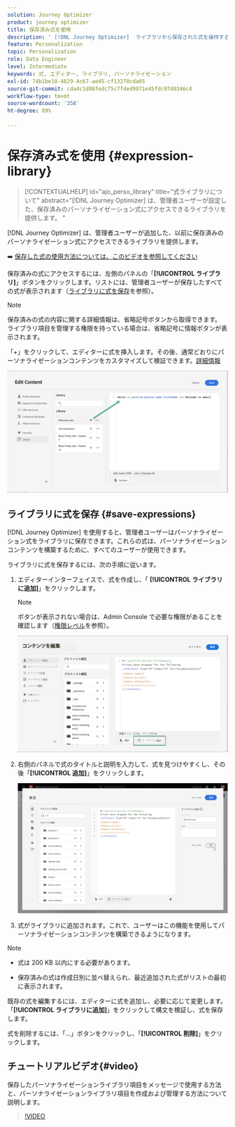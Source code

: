 ```yaml
---
solution: Journey Optimizer
product: journey optimizer
title: 保存済み式を使用
description: ' [!DNL Journey Optimizer]  ライブラリから保存された式を操作する方法について説明します。'
feature: Personalization
topic: Personalization
role: Data Engineer
level: Intermediate
keywords: 式, エディター, ライブラリ, パーソナライゼーション
exl-id: 74b1be18-4829-4c67-ae45-cf13278cda65
source-git-commit: cda4c1d88fedc75c7fded9971e45fdc9740346c4
workflow-type: tm+mt
source-wordcount: '358'
ht-degree: 89%

---
```


# 保存済み式を使用 {#expression-library}

>[!CONTEXTUALHELP]
>id="ajo_perso_library"
>title="式ライブラリについて"
>abstract="[!DNL Journey Optimizer] は、管理者ユーザーが設定した、保存済みのパーソナライゼーション式にアクセスできるライブラリを提供します。 "

[!DNL Journey Optimizer] は、管理者ユーザーが追加した、以前に保存済みのパーソナライゼーション式にアクセスできるライブラリを提供します。

➡️ [保存した式の使用方法については、このビデオを参照してください](#video-preview)

保存済みの式にアクセスするには、左側のパネルの「**[!UICONTROL ライブラリ]**」ボタンをクリックします。リストには、管理者ユーザーが保存したすべての式が表示されます（[ライブラリに式を保存](#save-expressions)を参照）。

>[!NOTE]
>
>保存済みの式の内容に関する詳細情報は、省略記号ボタンから取得できます。 ライブラリ項目を管理する権限を持っている場合は、省略記号に情報ボタンが表示されます。

「+」をクリックして、エディターに式を挿入します。その後、通常どおりにパーソナライゼーションコンテンツをカスタマイズして検証できます。[詳細情報](../personalization/personalization-build-expressions.md)

![](assets/library-add.png)

## ライブラリに式を保存 {#save-expressions}

[!DNL Journey Optimizer] を使用すると、管理者ユーザーはパーソナライゼーション式をライブラリに保存できます。これらの式は、パーソナライゼーションコンテンツを構築するために、すべてのユーザーが使用できます。

ライブラリに式を保存するには、次の手順に従います。

1. エディターインターフェイスで、式を作成し、「 **[!UICONTROL ライブラリに追加]**」をクリックします。

   >[!NOTE]
   >
   >ボタンが表示されない場合は、Admin Console で必要な権限があることを確認します（[権限レベル](../administration/high-low-permissions.md)を参照）。

   ![](assets/library-save.png)

1. 右側のパネルで式のタイトルと説明を入力して、式を見つけやすくし、その後「**[!UICONTROL 追加]**」をクリックします。

   ![](assets/add-expression.png)

1. 式がライブラリに追加されます。これで、ユーザーはこの機能を使用してパーソナライゼーションコンテンツを構築できるようになります。


>[!NOTE]
>
>* 式は 200 KB 以内にする必要があります。
>
>* 保存済みの式は作成日別に並べ替えられ、最近追加された式がリストの最初に表示されます。



既存の式を編集するには、エディターに式を追加し、必要に応じて変更します。「**[!UICONTROL ライブラリに追加]**」をクリックして構文を検証し、式を保存します。

式を削除するには、「...」ボタンをクリックし、「**[!UICONTROL 削除]**」をクリックします。

## チュートリアルビデオ{#video}

保存したパーソナライゼーションライブラリ項目をメッセージで使用する方法と、パーソナライゼーションライブラリ項目を作成および管理する方法について説明します。

>[!VIDEO](https://video.tv.adobe.com/v/340941?quality=12)

